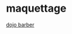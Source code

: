 # maquettage

[dojo barber](https://www.figma.com/file/ztajefIO1pSZl4KSgdpS7D/Dojobarbier?node-id=0%3A1)
